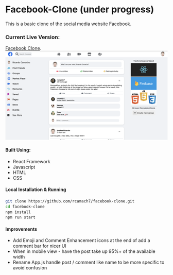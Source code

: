 # Facebook-Clone (under progress)

This is a basic clone of the social media website Facebook.

### Current Live Version:

[Facebook Clone](https://rcamach7.github.io/facebook-clone/).
![Web App](appDemo.png)

#### Built Using:

- React Framework
- Javascript
- HTML
- CSS

#### Local Installation & Running

```bash
git clone https://github.com/rcamach7/facebook-clone.git
cd facebook-clone
npm install
npm run start
```

#### Improvements

- Add Emoji and Comment Enhancement icons at the end of add a comment bar for nicer UI
- When in mobile view - have the post take up 95%+ of the available width
- Rename App.js handle post / comment like name to be more specific to avoid confusion
